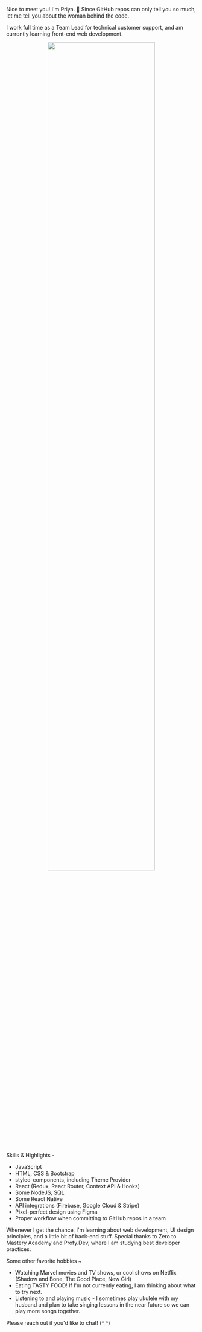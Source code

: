 Nice to meet you! I'm Priya. :vulcan_salute: Since GitHub repos can only tell you so much, let me tell you about the woman behind the code.

I work full time as a Team Lead for technical customer support, and am currently learning front-end web development.

<p align="center">
 <img src="https://user-images.githubusercontent.com/42794888/122637949-1f1bdb80-d0a6-11eb-92b3-a8abe12a7fbf.png" width="75%">
</p>

Skills & Highlights -
  * JavaScript
  * HTML, CSS & Bootstrap 
  * styled-components, including Theme Provider
  * React (Redux, React Router, Context API & Hooks)
  * Some NodeJS, SQL
  * Some React Native
  * API integrations (Firebase, Google Cloud & Stripe)
  * Pixel-perfect design using Figma
  * Proper workflow when committing to GitHub repos in a team

Whenever I get the chance, I'm learning about web development, UI design principles, and a little bit of back-end stuff.
Special thanks to Zero to Mastery Academy and Profy.Dev, where I am studying best developer practices. 

Some other favorite hobbies ~
  * Watching Marvel movies and TV shows, or cool shows on Netflix (Shadow and Bone, The Good Place, New Girl)
  * Eating TASTY FOOD! If I'm not currently eating, I am thinking about what to try next.
  * Listening to and playing music - I sometimes play ukulele with my husband and plan to take singing lessons in the near future so we can play more songs together.

Please reach out if you'd like to chat! (^_^)
